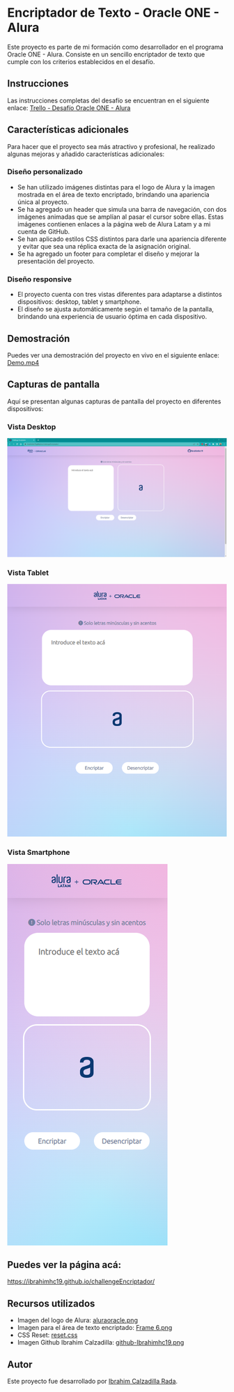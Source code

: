 # Encriptador de Texto - Oracle ONE - Alura

Este proyecto es parte de mi formación como desarrollador en el programa Oracle ONE - Alura. Consiste en un sencillo encriptador de texto que cumple con los criterios establecidos en el desafío.

## Instrucciones

Las instrucciones completas del desafío se encuentran en el siguiente enlace: [Trello - Desafío Oracle ONE - Alura](https://trello.com/c/fruTcqMC)

## Características adicionales

Para hacer que el proyecto sea más atractivo y profesional, he realizado algunas mejoras y añadido características adicionales:

### Diseño personalizado

- Se han utilizado imágenes distintas para el logo de Alura y la imagen mostrada en el área de texto encriptado, brindando una apariencia única al proyecto.
- Se ha agregado un header que simula una barra de navegación, con dos imágenes animadas que se amplían al pasar el cursor sobre ellas. Estas imágenes contienen enlaces a la página web de Alura Latam y a mi cuenta de GitHub.
- Se han aplicado estilos CSS distintos para darle una apariencia diferente y evitar que sea una réplica exacta de la asignación original.
- Se ha agregado un footer para completar el diseño y mejorar la presentación del proyecto.

### Diseño responsive

- El proyecto cuenta con tres vistas diferentes para adaptarse a distintos dispositivos: desktop, tablet y smartphone.
- El diseño se ajusta automáticamente según el tamaño de la pantalla, brindando una experiencia de usuario óptima en cada dispositivo.

## Demostración

Puedes ver una demostración del proyecto en vivo en el siguiente enlace: [Demo.mp4](https://github.com/ibrahimhc19/challengeEncriptador/blob/main/imagenes/Demo.mp4)


## Capturas de pantalla

Aquí se presentan algunas capturas de pantalla del proyecto en diferentes dispositivos:

### Vista Desktop

![Encriptador de Texto - Vista Desktop](imagenes/desktop.png)

### Vista Tablet

![Encriptador de Texto - Vista Tablet](imagenes/tablet.png)

### Vista Smartphone

![Encriptador de Texto - Vista Smartphone](imagenes/smartphone.png)

## Puedes ver la página acá:

https://ibrahimhc19.github.io/challengeEncriptador/

## Recursos utilizados

- Imagen del logo de Alura: [aluraoracle.png](https://github.com/ibrahimhc19/challengeEncriptador/blob/main/imagenes/aluraoracle.png)
- Imagen para el área de texto encriptado: [Frame 6.png](https://github.com/ibrahimhc19/challengeEncriptador/blob/main/imagenes/a_de_alura.png)
- CSS Reset: [reset.css](https://github.com/ibrahimhc19/challengeEncriptador/blob/main/reset.css)
- Imagen Github Ibrahim Calzadilla: [github-Ibrahimhc19.png](https://github.com/ibrahimhc19/challengeEncriptador/blob/main/imagenes/github-Ibrahimhc19.png)

## Autor

Este proyecto fue desarrollado por [Ibrahim Calzadilla Rada](https://github.com/ibrahimhc19).

<!-- ## Licencia

Este proyecto está bajo la [Licencia MIT](LICENSE). -->
